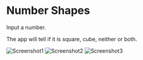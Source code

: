 # Number Shapes

Input a number.

The app will tell if it is square, cube, neither or both.

![Screenshot1](https://github.com/nicovlad16/google-flutter-projects/blob/master/screenshots/number_shapes_1.png)
![Screenshot2](https://github.com/nicovlad16/google-flutter-projects/blob/master/screenshots/number_shapes_2.png)
![Screenshot3](https://github.com/nicovlad16/google-flutter-projects/blob/master/screenshots/number_shapes_3.png)





